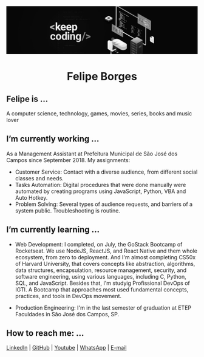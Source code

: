 <div align="center">
  <img width="auto" src="intro.jpg">
  <h1>Felipe Borges</h1>
</div>

## Felipe is ...
A computer science, technology, games, movies, series, books and music lover

## I’m currently working ...
As a Management Assistant at Prefeitura Municipal de São José dos Campos since September 2018. My assignments:
- Customer Service: Contact with a diverse audience, from different social classes and needs.
- Tasks Automation: Digital procedures that were done manually were automated by creating programs using JavaScript, Python, VBA and Auto Hotkey.
- Problem Solving: Several types of audience requests, and barriers of a system public. Troubleshooting is routine.

## I’m currently learning ...
- Web Development: I completed, on July, the GoStack Bootcamp of Rocketseat. We use NodeJS, ReactJS, and React Native and them whole ecosystem, from zero to deployment. And I'm almost completing CS50x of Harvard University, that covers concepts like abstraction, algorithms, data structures, encapsulation, resource management, security, and software engineering, using various languages, including C, Python, SQL, and JavaScript. Besides that, I'm studyig Profissional DevOps of IGTI. A Bootcamp that approaches most used fundamental concepts, practices, and tools in DevOps movement.

- Production Engineering: I'm in the last semester of graduation at ETEP Faculdades in São José dos Campos, SP.

## How to reach me: ...
[LinkedIn](https://www.linkedin.com/in/felipejsborges) | [GitHub](https://github.com/felipejsborges) | [Youtube](https://www.youtube.com/channel/UC6tN_loxPGOP30LWNbJM7rg) | [WhatsApp](https://wa.me/+55012996477129) | [E-mail](mailto:felipejsborges@outlook.com)


<!-- Pendencies 
- [ ] - Add emojis
- [ ] - Add badges
- [ ] - Add a Summary
- [ ] - Add Gifs and images
- [ ] - I’m looking to collaborate on ...
- [ ] - I’m looking for help with ...
-->
